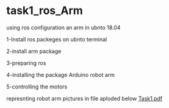 # task1_ros_Arm
using ros configuration an arm in ubnto 18.04

1-Install ros packeges on ubnto terminal 

2-install arm package 

3-preparing ros

4-installing the package Arduino robot arm

5-controlling the motors

represnting robot arm
pictures in file aploded below
[Task1.pdf](https://github.com/raneem-data/task1_ros_/files/6834668/Task1.pdf)
